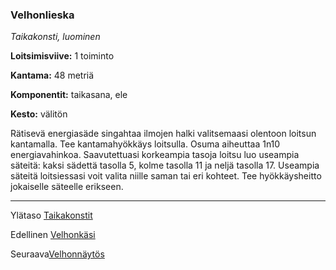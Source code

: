 ### Velhonlieska

*Taikakonsti, luominen*

**Loitsimisviive:** 1 toiminto

**Kantama:** 48 metriä

**Komponentit:** taikasana, ele

**Kesto:** välitön

Rätisevä energiasäde singahtaa ilmojen halki valitsemaasi olentoon loitsun kantamalla. Tee kantamahyökkäys loitsulla. Osuma aiheuttaa 1n10 energiavahinkoa. Saavutettuasi korkeampia tasoja loitsu luo useampia säteitä: kaksi sädettä tasolla 5, kolme tasolla 11 ja neljä tasolla 17. Useampia säteitä loitsiessasi voit valita niille saman tai eri kohteet. Tee hyökkäysheitto jokaiselle säteelle erikseen.


----

Ylätaso [Taikakonstit](0_piirin_taikakonstit.md)

Edellinen [Velhonkäsi](Velhonkäsi.md)

Seuraava[Velhonnäytös](Velhonnäytös.md)
